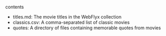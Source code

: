 contents

- titles.md: The movie titles in the WebFlyx collection
- classics.csv: A comma-separated list of classic movies
- quotes: A directory of files containing memorable quotes from movies




